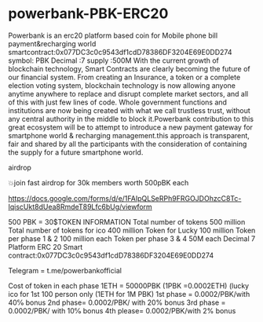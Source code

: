# powerbank-PBK-ERC20
Powerbank is an erc20 platform based coin for Mobile phone bill payment&amp;recharging world
smartcontract:0x077DC3c0c9543df1cdD78386DF3204E69E0DD274
symbol: PBK
Decimal :7
supply :500M
With the current growth of blockchain technology, Smart Contracts are clearly becoming
the future of our financial system. From creating an Insurance, a token or a complete
election voting system, blockchain technology is now allowing anyone anytime
anywhere to replace and disrupt complete market sectors, and all of this with just few
lines of code. Whole government functions and institutions are now being created with
what we call trustless trust, without any central authority in the middle to block
it.Powerbank contribution to this great ecosystem will be to attempt to introduce a new
payment gateway for smartphone world & recharging management.this approach is
transparent, fair and shared by all the participants with the consideration of containing
the supply for a future smartphone world.

airdrop


💥join fast airdrop for 30k members worth 500pBK each

https://docs.google.com/forms/d/e/1FAIpQLSeRPh9FRGOJDOhzcC8Tc-IqiscUkt8dUea8RmdeT89Lfc6bUg/viewform

500 PBK = 30$TOKEN INFORMATION
Total number of tokens 500 million
Total number of tokens for ico 400 million
Token for Lucky 100 million
Token per phase 1 & 2 100 million each
Token per phase 3 & 4 50M each
Decimal 7
Platform ERC 20
Smart contract:0x077DC3c0c9543df1cdD78386DF3204E69E0DD274

Telegram = t.me/powerbankofficial

Cost of token in each phase
1ETH = 50000PBK (1PBK =0.0002ETH)
(​lucky ico for 1st 100 person only (1ETH for 1M PBK​)
1st phase = 0.0002/PBK/with 40℅ bonus
2nd phase= 0.0002/PBK/ with 20% bonus
3rd phase = 0.0002/PBK/ with 10℅ bonus
4th please= 0.0002/PBK/with 2% bonus
